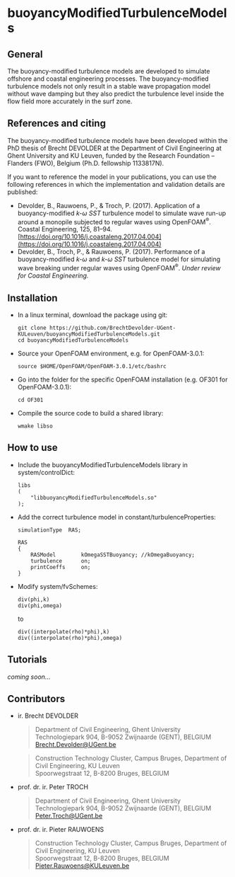 buoyancyModifiedTurbulenceModels
================================

## General

The buoyancy-modified turbulence models are developed to simulate offshore 
and coastal engineering processes. The buoyancy-modified turbulence 
models not only result in a stable wave propagation model without wave 
damping but they also predict the turbulence level inside the flow field 
more accurately in the surf zone.

## References and citing

The buoyancy-modified turbulence models have been developed within the 
PhD thesis of Brecht DEVOLDER at the Department of Civil Engineering at 
Ghent University and KU Leuven, funded by the Research Foundation – 
Flanders (FWO), Belgium (Ph.D. fellowship 1133817N).

If you want to reference the model in your publications, you can use the 
following references in which the implementation and validation details 
are published:  
- Devolder, B., Rauwoens, P., & Troch, P. (2017). Application of a buoyancy-modified *k-ω SST* turbulence model to simulate wave run-up around a monopile subjected to regular waves using OpenFOAM<sup>®</sup>. Coastal Engineering, 125, 81–94. [https://doi.org/10.1016/j.coastaleng.2017.04.004](https://doi.org/10.1016/j.coastaleng.2017.04.004)
- Devolder, B., Troch, P., & Rauwoens, P. (2017). Performance of a buoyancy-modified *k-ω* and *k-ω SST* turbulence model for simulating wave breaking under regular waves using OpenFOAM<sup>®</sup>. *Under review for Coastal Engineering.*

## Installation

- In a linux terminal, download the package using git:

      git clone https://github.com/BrechtDevolder-UGent-KULeuven/buoyancyModifiedTurbulenceModels.git
      cd buoyancyModifiedTurbulenceModels

- Source your OpenFOAM environment, e.g. for OpenFOAM-3.0.1: 

      source $HOME/OpenFOAM/OpenFOAM-3.0.1/etc/bashrc        

- Go into the folder for the specific OpenFOAM installation (e.g. OF301 for OpenFOAM-3.0.1):

      cd OF301
        
- Compile the source code to build a shared library:

      wmake libso

## How to use

- Include the buoyancyModifiedTurbulenceModels library in system/controlDict:

      libs
      (
          "libbuoyancyModifiedTurbulenceModels.so"
      );
		
- Add the correct turbulence model in constant/turbulenceProperties:

      simulationType  RAS;

      RAS
      {
          RASModel        kOmegaSSTBuoyancy; //kOmegaBuoyancy;
          turbulence      on;
          printCoeffs     on;
      }

- Modify system/fvSchemes:

      div(phi,k)
      div(phi,omega)
		
    to

      div((interpolate(rho)*phi),k)
      div((interpolate(rho)*phi),omega)

## Tutorials

*coming soon...*


## Contributors

- ir. Brecht DEVOLDER  

	> Department of Civil Engineering, Ghent University  
	> Technologiepark 904, B-9052 Zwijnaarde (GENT), BELGIUM  
	> <Brecht.Devolder@UGent.be>  
	
	> Construction Technology Cluster, Campus Bruges, Department of Civil Engineering, KU Leuven  
	> Spoorwegstraat 12, B-8200 Bruges, BELGIUM

	
- prof. dr. ir. Peter TROCH  

	> Department of Civil Engineering, Ghent University  
	> Technologiepark 904, B-9052 Zwijnaarde (GENT), BELGIUM  
	> <Peter.Troch@UGent.be>  

	
- prof. dr. ir. Pieter RAUWOENS  

	> Construction Technology Cluster, Campus Bruges, Department of Civil Engineering, KU Leuven  
	> Spoorwegstraat 12, B-8200 Bruges, BELGIUM  
	> <Pieter.Rauwoens@KULeuven.be>  
